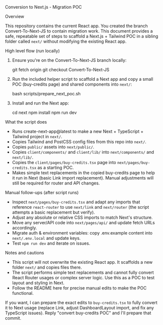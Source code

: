 Conversion to Next.js - Migration POC

Overview

This repository contains the current React app. You created the branch Convert-To-Next-JS to contain migration work. This document provides a safe, repeatable set of steps to scaffold a Next.js + Tailwind POC in a sibling folder called `next/` without modifying the existing React app.

High level flow (run locally)

1. Ensure you're on the Convert-To-Next-JS branch locally:

   git fetch origin
   git checkout Convert-To-Next-JS

2. Run the included helper script to scaffold a Next app and copy a small POC (buy-credits page) and shared components into `next/`:

   bash scripts/prepare_next_poc.sh

3. Install and run the Next app:

   cd next
   npm install
   npm run dev

What the script does

- Runs create-next-app@latest to make a new Next + TypeScript + Tailwind project in `next/`.
- Copies Tailwind and PostCSS config files from this repo into `next/`.
- Copies `public/` assets into `next/public/`.
- Copies `client/components/` and `client/lib/` into `next/components/` and `next/lib/`.
- Copies the `client/pages/buy-credits.tsx` page into `next/pages/buy-credits.tsx` as a starting POC.
- Makes simple text replacements in the copied buy-credits page to help it run in Next (basic Link import replacement). Manual adjustments will still be required for router and API changes.

Manual follow-ups (after script runs)

- Inspect `next/pages/buy-credits.tsx` and adapt any imports that reference `react-router` to use `next/link` and `next/router` (the script attempts a basic replacement but verify).
- Adjust any absolute or relative CSS imports to match Next's structure.
- Move any server/API code into `next/pages/api/` and update fetch URLs accordingly.
- Migrate auth & environment variables: copy .env.example content into `next/.env.local` and update keys.
- Test `npm run dev` and iterate on issues.

Notes and cautions

- This script will not overwrite the existing React app. It scaffolds a new folder `next/` and copies files there.
- The script performs simple text replacements and cannot fully convert React Router usages or complex server logic. Use this as a POC to test layout and styling in Next.
- Follow the README here for precise manual edits to make the POC functional.

If you want, I can prepare the exact edits to `buy-credits.tsx` to fully convert it to Next usage (replace Link, adjust DashboardLayout import, and fix any TypeScript issues). Reply "convert buy-credits POC" and I'll prepare that commit.
